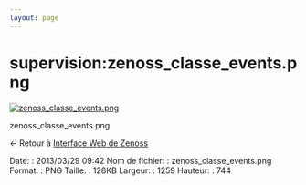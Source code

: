 ```yaml
---
layout: page
---
```


supervision:zenoss\_classe\_events.png
======================================

[![zenoss\_classe\_events.png](..//assets/media/supervision/zenoss_classe_events.png@cache=&w=900&h=531 "zenoss_classe_events.png")](..//assets/media/supervision/zenoss_classe_events.png@cache= "Afficher le fichier original")

zenoss\_classe\_events.png

← Retour à [Interface Web de
Zenoss](../../zenoss/zenoss-interface.html "zenoss:zenoss-interface")

Date:
:   2013/03/29 09:42
Nom de fichier:
:   zenoss\_classe\_events.png
Format:
:   PNG
Taille:
:   128KB
Largeur:
:   1259
Hauteur:
:   744

